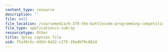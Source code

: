 ```yaml
---
content_type: resource
description: ''
file: null
file_location: /coursemedia/6-370-the-battlecode-programming-competition-january-iap-2013/f5a38c5cd45d0a52c27519ad679c6814_dEXo0QyA-Rs.srt
file_type: application/x-subrip
resourcetype: Other
title: 3play caption file
uid: f5a38c5c-d45d-0a52-c275-19ad679c6814
---
```

